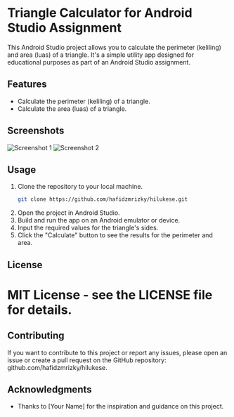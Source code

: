 # Triangle Calculator for Android Studio Assignment
This Android Studio project allows you to calculate the perimeter (keliling) and area (luas) of a triangle. It's a simple utility app designed for educational purposes as part of an Android Studio assignment.

## Features

- Calculate the perimeter (keliling) of a triangle.
- Calculate the area (luas) of a triangle.

## Screenshots

![Screenshot 1](screenshots/screenshot1.png)
![Screenshot 2](screenshots/screenshot2.png)

## Usage

1. Clone the repository to your local machine.
   ```bash
   git clone https://github.com/hafidzmrizky/hilukese.git
   ```
2. Open the project in Android Studio.
3. Build and run the app on an Android emulator or device.
4. Input the required values for the triangle's sides.
5. Click the "Calculate" button to see the results for the perimeter and area.

## License
# MIT License - see the LICENSE file for details.

## Contributing
If you want to contribute to this project or report any issues, please open an issue or create a pull request on the GitHub repository: github.com/hafidzmrizky/hilukese.

## Acknowledgments
- Thanks to [Your Name] for the inspiration and guidance on this project.
